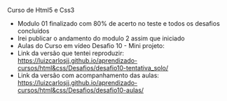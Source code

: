 Curso de Html5 e Css3
- Modulo 01 finalizado com 80% de acerto no teste e todos os desafios concluídos
- Irei publicar o andamento do modulo 2 assim que iniciado
- Aulas do Curso em vídeo
Desafio 10 - Mini projeto:
- Link da versão que tentei reproduzir: https://luizcarlosjj.github.io/aprendizado-cursos/html&css/Desafios/desafio10-tentativa_solo/
- Link da versão com acompanhamento das aulas: https://luizcarlosjj.github.io/aprendizado-cursos/html&css/Desafios/desafio10-aulas/

